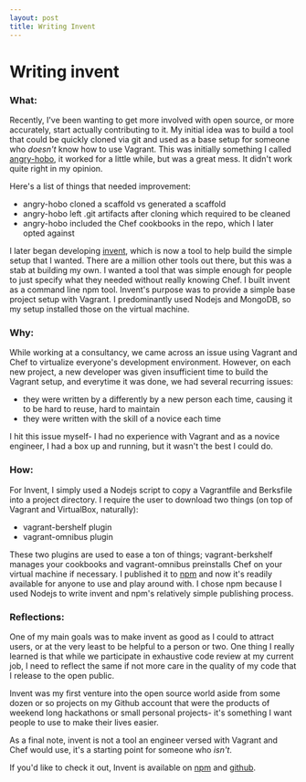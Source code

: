 ```yaml
---
layout: post
title: Writing Invent
---
```


# Writing invent

### What:

Recently, I've been wanting to get more involved with open source, or more accurately, start actually contributing to it. My initial idea was to build a tool that could be quickly cloned via git and used as a base setup for someone who _doesn't_ know how to use Vagrant. This was initially something I called [angry-hobo](http://www.github.com/zahid/angry-hobo), it worked for a little while, but was a great mess. It didn't work quite right in my opinion. 

Here's a list of things that needed improvement:

* angry-hobo cloned a scaffold vs generated a scaffold
* angry-hobo left .git artifacts after cloning which required to be cleaned
* angry-hobo included the Chef cookbooks in the repo, which I later opted against

I later began developing [invent](http://www.github.com/zahid/invent), which is now a tool to help build the simple setup that I wanted. There are a million other tools out there, but this was a stab at building my own. I wanted a tool that was simple enough for people to just specify what they needed without really knowing Chef. I built invent as a command line npm tool. Invent's purpose was to provide a simple base project setup with Vagrant. I predominantly used Nodejs and MongoDB, so my setup installed those on the virtual machine.

### Why:

While working at a consultancy, we came across an issue using Vagrant and Chef to virtualize everyone's development environment. However, on each new project, a new developer was given insufficient time to build the Vagrant setup, and everytime it was done, we had several recurring issues:

* they were written by a differently by a new person each time, causing it to be hard to reuse, hard to maintain
* they were written with the skill of a novice each time

I hit this issue myself- I had no experience with Vagrant and as a novice engineer, I had a box up and running, but it wasn't the best I could do.

### How:

For Invent, I simply used a Nodejs script to copy a Vagrantfile and Berksfile into a project directory. I require the user to download two things (on top of Vagrant and VirtualBox, naturally): 

* vagrant-bershelf plugin
* vagrant-omnibus plugin

These two plugins are used to ease a ton of things; vagrant-berkshelf manages your cookbooks and vagrant-omnibus preinstalls Chef on your virtual machine if necessary. I published it to [npm](http://www.npmjs.org/package/invent) and now it's readily available for anyone to use and play around with. I chose npm because I used Nodejs to write invent and npm's relatively simple publishing process.

### Reflections:

One of my main goals was to make invent as good as I could to attract users, or at the very least to be helpful to a person or two. One thing I really learned is that while we participate in exhaustive code review at my current job, I need to reflect the same if not more care in the quality of my code that I release to the open public.

Invent was my first venture into the open source world aside from some dozen or so projects on my Github account that were the products of weekend long hackathons or small personal projects- it's something I want people to use to make their lives easier.

As a final note, invent is not a tool an engineer versed with Vagrant and Chef would use, it's a starting point for someone who _isn't_.

If you'd like to check it out, Invent is available on [npm](http://www.npmjs.org.package.invent) and [github](http://www.github.com/zahid/invent).
